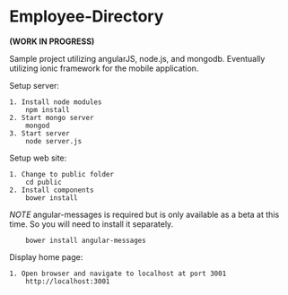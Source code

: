 Employee-Directory
==================

**(WORK IN PROGRESS)**

Sample project utilizing angularJS, node.js, and mongodb. Eventually utilizing ionic framework for the
mobile application.

Setup server:

	1. Install node modules
		npm install
	2. Start mongo server
		mongod
	3. Start server
		node server.js

Setup web site:

	1. Change to public folder
		cd public
	2. Install components
		bower install

*NOTE* angular-messages is required but is only available as a beta at this time. So you will need to install it separately.

		bower install angular-messages

Display home page:

	1. Open browser and navigate to localhost at port 3001
		http://localhost:3001
		
